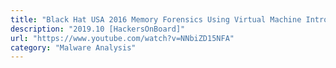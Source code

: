 ```yaml
---
title: "Black Hat USA 2016 Memory Forensics Using Virtual Machine Introspection for Cloud Computing"
description: "2019.10 [HackersOnBoard]"
url: "https://www.youtube.com/watch?v=NNbiZD15NFA"
category: "Malware Analysis"
---
```

